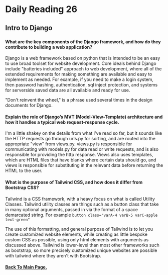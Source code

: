 # Daily Reading 26

## Intro to Django

###

#### What are the key components of the Django framework, and how do they contribute to building a web application?

Django is a web framework based on python that is intended to be an easy to use broad toolset for website development. Core ideals behind Django include "batteries included" approach to web development, where all of the extended requirements for making something are available and easy to implement as needed. For example, if you need to make a login system, then password hashing, authentication, sql inject protection, and systems for serverside saved data are all available and ready for use.

"Don't reinvent the wheel," is a phrase used several times in the design documents for Django.

#### Explain the role of Django’s MVT (Model-View-Template) architecture and how it handles a typical web request-response cycle.

I'm a little shakey on the details from what I've read so far, but it sounds like the HTTP requests go through urls.py for sorting, and are routed into the appropriate "view" from views.py. views.py is responsible for communicating with models.py for data read or write requests, and is also responsible for providing the http response. Views also uses templates, which are HTML files that have blanks where certain data should go, and views is responsible for substituting in the relevant data before returning the HTML to the user.

#### What is the purpose of Tailwind CSS, and how does it differ from Bootstrap CSS?

Tailwind is a CSS framework, with a heavy focus on what is called Utility Classes. Tailwind utility classes are things such as a button class that take in many optional arguments, passed in via the format of a space demarcated string. For example `button class="varA-4 varB-5 varC-apple text-green"`

The use of this formatting, and general purpose of Tailwind is to let you create customized website elements, while creating as little bespoke custom CSS as possible, using only html elements with arguments as discussed above. Tailwind is lower-level than most other frameworks such as bootstrap, so more precisely customized unique websites are possible with tailwind where they aren't with Bootstrap.


#### [Back To Main Page.](https://colorinvert.github.io/reading-notes/)

